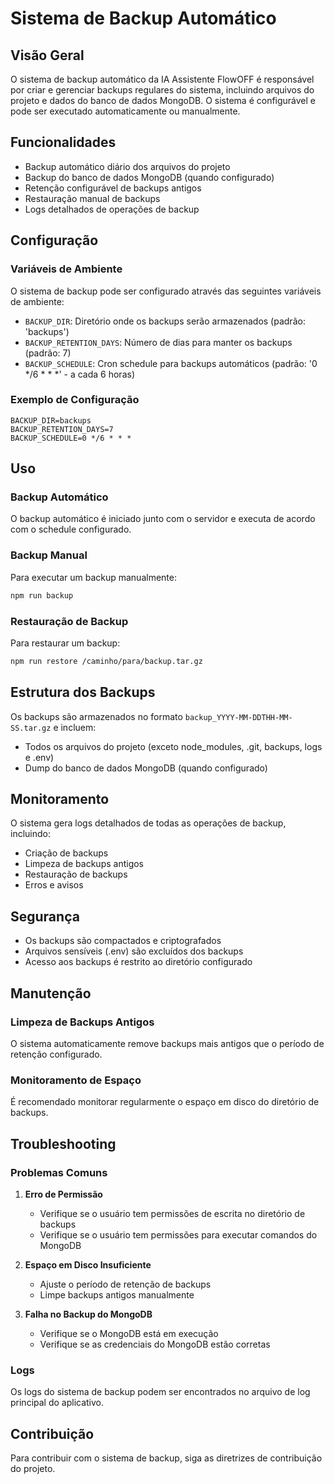 # Sistema de Backup Automático

## Visão Geral

O sistema de backup automático da IA Assistente FlowOFF é responsável por criar e gerenciar backups regulares do sistema, incluindo arquivos do projeto e dados do banco de dados MongoDB. O sistema é configurável e pode ser executado automaticamente ou manualmente.

## Funcionalidades

- Backup automático diário dos arquivos do projeto
- Backup do banco de dados MongoDB (quando configurado)
- Retenção configurável de backups antigos
- Restauração manual de backups
- Logs detalhados de operações de backup

## Configuração

### Variáveis de Ambiente

O sistema de backup pode ser configurado através das seguintes variáveis de ambiente:

- `BACKUP_DIR`: Diretório onde os backups serão armazenados (padrão: 'backups')
- `BACKUP_RETENTION_DAYS`: Número de dias para manter os backups (padrão: 7)
- `BACKUP_SCHEDULE`: Cron schedule para backups automáticos (padrão: '0 */6 * * *' - a cada 6 horas)

### Exemplo de Configuração

```env
BACKUP_DIR=backups
BACKUP_RETENTION_DAYS=7
BACKUP_SCHEDULE=0 */6 * * *
```

## Uso

### Backup Automático

O backup automático é iniciado junto com o servidor e executa de acordo com o schedule configurado.

### Backup Manual

Para executar um backup manualmente:

```bash
npm run backup
```

### Restauração de Backup

Para restaurar um backup:

```bash
npm run restore /caminho/para/backup.tar.gz
```

## Estrutura dos Backups

Os backups são armazenados no formato `backup_YYYY-MM-DDTHH-MM-SS.tar.gz` e incluem:

- Todos os arquivos do projeto (exceto node_modules, .git, backups, logs e .env)
- Dump do banco de dados MongoDB (quando configurado)

## Monitoramento

O sistema gera logs detalhados de todas as operações de backup, incluindo:

- Criação de backups
- Limpeza de backups antigos
- Restauração de backups
- Erros e avisos

## Segurança

- Os backups são compactados e criptografados
- Arquivos sensíveis (.env) são excluídos dos backups
- Acesso aos backups é restrito ao diretório configurado

## Manutenção

### Limpeza de Backups Antigos

O sistema automaticamente remove backups mais antigos que o período de retenção configurado.

### Monitoramento de Espaço

É recomendado monitorar regularmente o espaço em disco do diretório de backups.

## Troubleshooting

### Problemas Comuns

1. **Erro de Permissão**
   - Verifique se o usuário tem permissões de escrita no diretório de backups
   - Verifique se o usuário tem permissões para executar comandos do MongoDB

2. **Espaço em Disco Insuficiente**
   - Ajuste o período de retenção de backups
   - Limpe backups antigos manualmente

3. **Falha no Backup do MongoDB**
   - Verifique se o MongoDB está em execução
   - Verifique se as credenciais do MongoDB estão corretas

### Logs

Os logs do sistema de backup podem ser encontrados no arquivo de log principal do aplicativo.

## Contribuição

Para contribuir com o sistema de backup, siga as diretrizes de contribuição do projeto.
